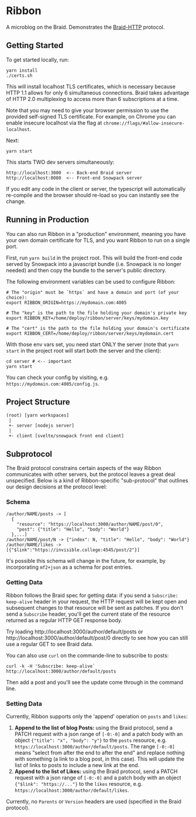 # Ribbon

A microblog on the Braid. Demonstrates the [Braid-HTTP](https://braid.news) protocol.

## Getting Started

To get started locally, run:

```
yarn install
./certs.sh
```

This will install localhost TLS certificates, which is necessary because HTTP 1.1 allows for only 6 simultaneous connections. Braid takes advantage of HTTP 2.0 multiplexing to access more than 6 subscriptions at a time.

Note that you may need to give your browser permission to use the provided self-signed TLS certificate. For example, on Chrome you can enable insecure localhost via the flag at `chrome://flags/#allow-insecure-localhost`. 

Next:

```
yarn start
```

This starts TWO dev servers simultaneously:

```
http://localhost:3000  <-- Back-end Braid server
http://localhost:8080  <-- Front-end Snowpack server
```

If you edit any code in the client or server, the typescript will automatically re-compile and the browser should re-load so you can instantly see the change.

## Running in Production

You can also run Ribbon in a "production" environment, meaning you have your own domain certificate for TLS, and you want Ribbon to run on a single port.

First, run `yarn build` in the project root. This will build the front-end code served by Snowpack into a javascript bundle (i.e. Snowpack is no longer needed) and then copy the bundle to the server's public directory.

The following environment variables can be used to configure Ribbon:

```
# The "origin" must be `https` and have a domain and port (of your choice):
export RIBBON_ORIGIN=https://mydomain.com:4005

# The "key" is the path to the file holding your domain's private key
export RIBBON_KEY=/home/deploy/ribbon/server/keys/mydomain.key

# The "cert" is the path to the file holding your domain's certificate
export RIBBON_CERT=/home/deploy/ribbon/server/keys/mydomain.cert
```

With those env vars set, you need start ONLY the server (note that `yarn start` in the project root will start both the server and the client):

```
cd server # <-- important
yarn start
```

You can check your config by visiting, e.g. `https://mydomain.com:4005/config.js`.

## Project Structure

```
(root) [yarn workspaces]
 |
 +- server [nodejs server]
 |
 +- client [svelte/snowpack front end client]
```

## Subprotocol

The Braid protocol constrains certain aspects of the way Ribbon communicates with other servers, but the protocol leaves a great deal unspecified. Below is a kind of Ribbon-specific "sub-protocol" that outlines our design decisions at the protocol level:

### Schema

```
/author/NAME/posts -> [
  {
    "resource": "https://localhost:3000/author/NAME/post/0",
    "post": {"title": "Hello", "body": "World"}
  },...]
/author/NAME/post/N -> {"index": N, "title": "Hello", "body": "World"}
/author/NAME/likes -> [{"$link":"https://invisible.college:4545/post/2"}]
```

It's possible this schema will change in the future, for example, by incorporating `mf2+json` as a schema for post entries.

### Getting Data

Ribbon follows the Braid spec for getting data: if you send a `Subscribe: keep-alive` header in your request, the HTTP request will be kept open and subsequent changes to that resource will be sent as patches. If you don't send a `Subscribe` header, you'll get the current state of the resource returned as a regular HTTP GET response body.

Try loading http://localhost:3000/author/default/posts or http://localhost:3000/author/default/post/0 directly to see how you can still use a regular GET to see Braid data.

You can also use `curl` on the commande-line to subscribe to posts:

```
curl -k -H 'Subscribe: keep-alive` http://localhost:3000/author/default/posts
```

Then add a post and you'll see the update come through in the command line.

### Setting Data

Currently, Ribbon supports only the 'append' operation on `posts` and `likes`:

1. **Append to the list of blog Posts:** using the Braid protocol, send a PATCH request with a json range of `[-0:-0]` and a patch body with an object `{"title": "x", "body": "y"}` to the `posts` resource, e.g. `https://localhost:3000/author/default/posts`. The range `[-0:-0]` means "select from after the end to after the end" and replace nothing with something (a link to a blog post, in this case). This will update the list of links to posts to include a new link at the end.
2. **Append to the list of Likes:** using the Braid protocol, send a PATCH request with a json range of `[-0:-0]` and a patch body with an object `{"$link": "https://..."}` to the `likes` resource, e.g. `https://localhost:3000/author/default/likes`. 

Currently, no `Parents` or `Version` headers are used (specified in the Braid protocol).
